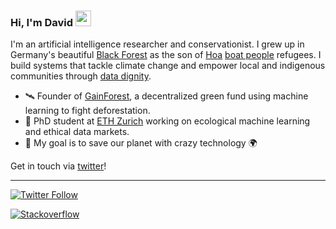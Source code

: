 ### Hi, I'm David <img src="https://camo.githubusercontent.com/e8e7b06ecf583bc040eb60e44eb5b8e0ecc5421320a92929ce21522dbc34c891/68747470733a2f2f6d656469612e67697068792e636f6d2f6d656469612f6876524a434c467a6361737252346961377a2f67697068792e676966" width="25px">

I'm an artificial intelligence researcher and conservationist. I grew up in Germany's beautiful [Black Forest](https://en.wikipedia.org/wiki/Black_Forest) as the son of [Hoa](https://en.wikipedia.org/wiki/Hoa_people) [boat people](https://en.wikipedia.org/wiki/Vietnamese_boat_people) refugees. I build systems that tackle climate change and empower local and indigenous communities through [data dignity](https://www.radicalxchange.org/concepts/data-dignity/).

- 🛰 Founder of [GainForest](https://gainforest.net/#/), a decentralized green fund using machine learning to fight deforestation.
- 🔭 PhD student at [ETH Zurich](https://ethz.ch) working on ecological machine learning and ethical data markets.
- 🌱 My goal is to save our planet with crazy technology 🌍

Get in touch via [twitter](https://twitter.com/dwddao)!

---
[![Twitter Follow](https://img.shields.io/twitter/follow/dwddao?label=Follow&style=social)](https://twitter.com/dwddao)

[![Stackoverflow](https://stackexchange.com/users/flair/5678345.png)](https://stackexchange.com/users/5678345/david-dao)

